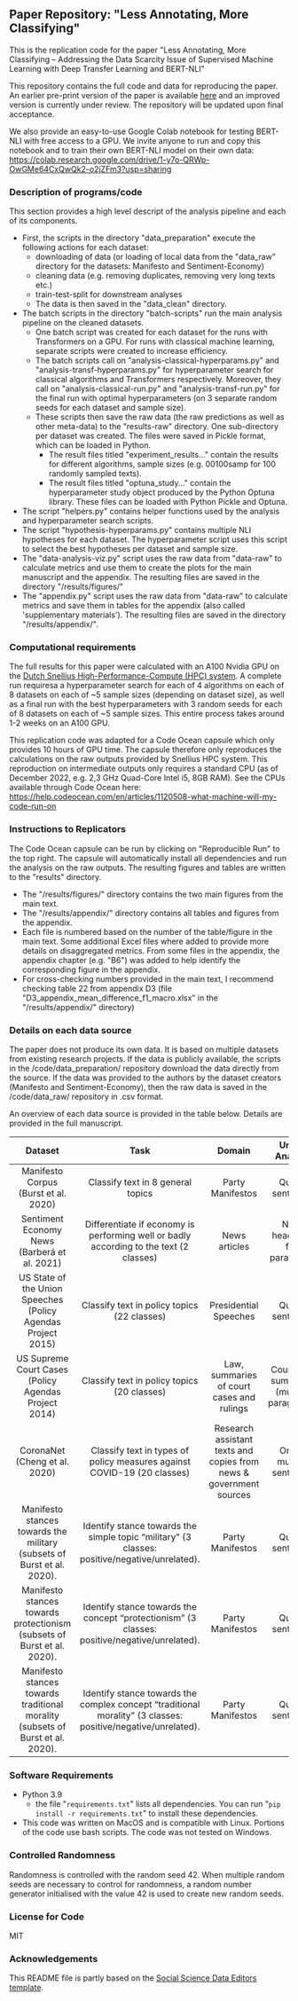 ## Paper Repository: "Less Annotating, More Classifying"

This is the replication code for the paper "Less Annotating, More Classifying 
– Addressing the Data Scarcity Issue of Supervised Machine Learning with Deep Transfer Learning and BERT-NLI"

This repository contains the full code and data for reproducing the paper. 
An earlier pre-print version of the paper is available [here](https://osf.io/wqc86/) 
and an improved version is currently under review. 
The repository will be updated upon final acceptance. 

We also provide an easy-to-use Google Colab notebook for testing BERT-NLI with free access to a GPU. 
We invite anyone to run and copy this notebook and to train their own BERT-NLI model 
on their own data: https://colab.research.google.com/drive/1-y7o-QRWp-OwGMe64CxQwQk2-o2jZFm3?usp=sharing 


### Description of programs/code
This section provides a high level descript of the analysis pipeline and each of its components. 

- First, the scripts in the directory "data_preparation" execute the following actions for each dataset:
  - downloading of data (or loading of local data from the "data_raw" directory for the datasets: Manifesto and Sentiment-Economy)
  - cleaning data (e.g. removing duplicates, removing very long texts etc.)
  - train-test-split for downstream analyses
  - The data is then saved in the "data_clean" directory.
- The batch scripts in the directory "batch-scripts" run the main analysis pipeline on the cleaned datasets.
  - One batch script was created for each dataset for the runs with Transformers on a GPU.
  For runs with classical machine learning, separate scripts were created to increase efficiency.
  - The batch scripts call on "analysis-classical-hyperparams.py" and "analysis-transf-hyperparams.py" for
  hyperparameter search for classical algorithms and Transformers respectively. 
  Moreover, they call on "analysis-classical-run.py" 
  and "analysis-transf-run.py" for the final run with optimal hyperparameters (on 3 separate random seeds
  for each dataset and sample size).
  - These scripts then save the raw data (the raw predictions as well as other meta-data) 
  to the "results-raw" directory. One sub-directory per dataset was created. The files
  were saved in Pickle format, which can be loaded in Python.
    - The result files titled "experiment_results..."
    contain the results for different algorithms, sample sizes (e.g. 00100samp for 100 randomly sampled texts).
    - The result files titled "optuna_study..." contain the hyperparameter study object produced by the Python
    Optuna library. These files can be loaded with Python Pickle and Optuna.
- The script "helpers.py" contains helper functions used by the analysis and hyperparameter search scripts.
- The script "hypothesis-hyperparams.py" contains multiple NLI hypotheses for each dataset.
The hyperparameter script uses this script to select the best hypotheses per dataset and sample size.
- The "data-analysis-viz.py" script uses the raw data from "data-raw" to calculate metrics and use them 
to create the plots for the main manuscript and the appendix. The resulting files are saved in the 
directory "/results/figures/"
- The "appendix.py" script uses the raw data from "data-raw" to calculate metrics and save them in tables
for the appendix (also called 'supplementary materials'). 
The resulting files are saved in the directory "/results/appendix/".


### Computational requirements

The full results for this paper were calculated with an A100 Nvidia GPU on 
the [Dutch Snellius High-Performance-Compute (HPC) system](https://servicedesk.surf.nl/wiki/display/WIKI/Snellius+hardware+and+file+systems).
A complete run requiresa a hyperparameter search for each of 4 algorithms on each of 8 datasets 
on each of ~5 sample sizes (depending on dataset size), as well as a final run with the best hyperparameters
with 3 random seeds for each of 8 datasets on each of ~5 sample sizes. This entire process takes around
1-2 weeks on an A100 GPU.

This replication code was adapted for a Code Ocean capsule which only provides 10 hours of GPU time.
The capsule therefore only reproduces the calculations on the raw outputs provided by Snellius HPC system.
This reproduction on intermediate outputs only requires a standard CPU (as of December 2022, e.g. 2,3 GHz Quad-Core Intel i5, 8GB RAM). 
See the CPUs available through Code Ocean here:
https://help.codeocean.com/en/articles/1120508-what-machine-will-my-code-run-on


### Instructions to Replicators

The Code Ocean capsule can be run by clicking on "Reproducible Run" to the top right.
The capsule will automatically install all dependencies and run the analysis on the raw outputs. 
The resulting figures and tables are written to the "results" directory.

- The "/results/figures/" directory contains the two main figures from the main text.
- The "/results/appendix/" directory contains all tables and figures from the appendix. 
- Each file is numbered based on the number of the table/figure in the main text.
Some additional Excel files where added to provide more details on disaggregated metrics.
From some files in the appendix, the appendix chapter (e.g. "B6") was added to help identify
the corresponding figure in the appendix. 
- For cross-checking numbers provided in the main text, I recommend checking table 22 from appendix D3
(file "D3_appendix_mean_difference_f1_macro.xlsx" in the "/results/appendix/" directory)

### Details on each data source

The paper does not produce its own data. 
It is based on multiple datasets from existing research projects.
If the data is publicly available, the scripts in the /code/data_preparation/ repository download the data
directly from the source.
If the data was provided to the authors by the dataset creators (Manifesto and Sentiment-Economy),
then the raw data is saved in the /code/data_raw/ repository in .csv format. 

An overview of each data source is provided in the table below. Details are provided in the full manuscript.

|Dataset|Task|Domain|Unit of Analysis|
|:---:|:---:|:---:|:---:|
|Manifesto Corpus (Burst et al. 2020)|Classify text in 8 general topics|Party Manifestos|Quasi-sentences|
|Sentiment Economy News (Barberá et al. 2021)|Differentiate if economy is performing well or badly according to the text (2 classes)|News articles|News headline & first paragraphs|
|US State of the Union Speeches (Policy Agendas Project 2015)|Classify text in policy topics (22 classes)|Presidential Speeches|Quasi-sentences|
|US Supreme Court Cases (Policy Agendas Project 2014)|Classify text in policy topics (20 classes)|Law, summaries of court cases and rulings|Court case summaries (multiple paragraphs)|
|CoronaNet (Cheng et al. 2020)|Classify text in types of policy measures against COVID-19 (20 classes)|Research assistant texts and copies from news & government sources|One or multiple sentences|
|Manifesto stances towards the military (subsets of Burst et al. 2020).|Identify stance towards the simple topic “military” (3 classes: positive/negative/unrelated).|Party Manifestos|Quasi-sentences|
|Manifesto stances towards protectionism (subsets of Burst et al. 2020).|Identify stance towards the concept “protectionism” (3 classes: positive/negative/unrelated).|Party Manifestos|Quasi-sentences|
|Manifesto stances towards traditional morality (subsets of Burst et al. 2020).|Identify stance towards the complex concept “traditional morality” (3 classes: positive/negative/unrelated).|Party Manifestos|Quasi-sentences|


### Software Requirements

- Python 3.9
  - the file "`requirements.txt`" lists all dependencies. You can run "`pip install -r requirements.txt`" to install these dependencies.
- This code was written on MacOS and is compatible with Linux. Portions of the code use bash scripts. 
The code was not tested on Windows.


### Controlled Randomness

Randomness is controlled with the random seed 42. When multiple random seeds are necessary to control for randomness, a random number generator 
initialised with the value 42 is used to create new random seeds. 


###  License for Code

MIT


### Acknowledgements

This README file is partly based on the [Social Science Data Editors template](https://social-science-data-editors.github.io/template_README/template-README.html). 